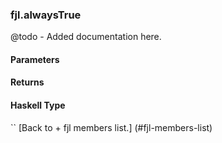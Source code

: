 ### fjl.alwaysTrue
@todo - Added documentation here.

#### Parameters

#### Returns
 
#### Haskell Type
``
[Back to  + fjl members list.]
(#fjl-members-list)
